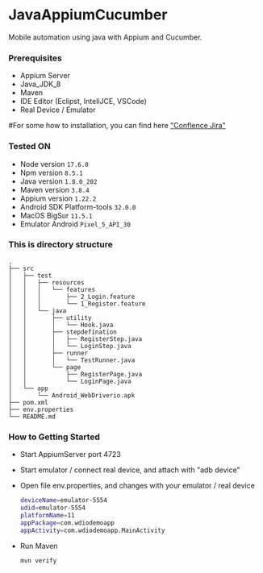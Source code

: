 # JavaAppiumCucumber

Mobile automation using java with Appium and Cucumber.

### Prerequisites

* Appium Server
* Java_JDK_8
* Maven
* IDE Editor (Eclipst, InteliJCE, VSCode)
* Real Device / Emulator

#For some how to installation, you can find here ["Conflence Jira"](https://tcashsquad.atlassian.net/l/c/Rc5nB2Bt "Conflence Jira")

### Tested ON
* Node version `17.6.0`
* Npm version `8.5.1`
* Java version `1.8.0_202`
* Maven version `3.8.4`
* Appium version `1.22.2`
* Android SDK Platform-tools `32.0.0`
* MacOS BigSur `11.5.1`
* Emulator Android `Pixel_5_API_30`

### This is directory structure ###

    .
    ├── src
    │   ├── test
    │   │   ├── resources
    │   │   │   └── features
    │   │   │       ├── 2_Login.feature
    │   │   │       └── 1_Register.feature
    │   │   └── java
    │   │       ├── utility
    │   │       │   └── Hook.java
    │   │       ├── stepdefination
    │   │       │   ├── RegisterStep.java
    │   │       │   └── LoginStep.java
    │   │       ├── runner
    │   │       │   └── TestRunner.java
    │   │       └── page
    │   │           ├── RegisterPage.java
    │   │           └── LoginPage.java
    │   └── app
    │       └── Android_WebDriverio.apk
    ├── pom.xml
    ├── env.properties
    └── README.md

### How to Getting Started

* Start AppiumServer port 4723
* Start emulator / connect real device, and attach with "adb device"
* Open file env.properties, and changes with your emulator / real device

    ```bash
    deviceName=emulator-5554
    udid=emulator-5554
    platformName=11
    appPackage=com.wdiodemoapp
    appActivity=com.wdiodemoapp.MainActivity
    ```
* Run Maven

    ```bash
    mvn verify
    ```
